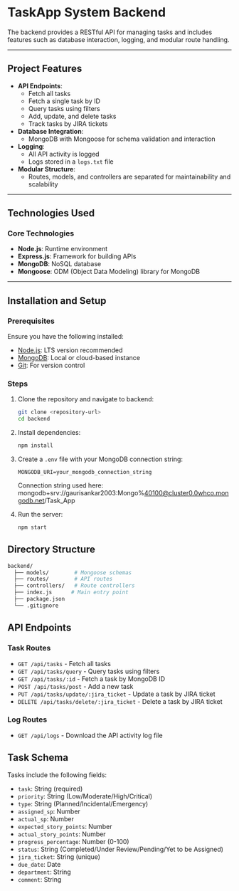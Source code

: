 # TaskApp System Backend

The backend provides a RESTful API for managing tasks and includes features such as database interaction, logging, and modular route handling.

---

## **Project Features**

- **API Endpoints**:
  - Fetch all tasks
  - Fetch a single task by ID
  - Query tasks using filters
  - Add, update, and delete tasks
  - Track tasks by JIRA tickets
- **Database Integration**:
  - MongoDB with Mongoose for schema validation and interaction
- **Logging**:
  - All API activity is logged
  - Logs stored in a `logs.txt` file
- **Modular Structure**:
  - Routes, models, and controllers are separated for maintainability and scalability

---

## **Technologies Used**

### **Core Technologies**

- **Node.js**: Runtime environment
- **Express.js**: Framework for building APIs
- **MongoDB**: NoSQL database
- **Mongoose**: ODM (Object Data Modeling) library for MongoDB

---

## **Installation and Setup**

### **Prerequisites**

Ensure you have the following installed:

- [Node.js](https://nodejs.org/): LTS version recommended
- [MongoDB](https://www.mongodb.com/): Local or cloud-based instance
- [Git](https://git-scm.com/): For version control

### **Steps**

1. Clone the repository and navigate to backend:
   ```bash
   git clone <repository-url>
   cd backend
   ```

2. Install dependencies:
   ```bash
   npm install
   ```

3. Create a `.env` file with your MongoDB connection string:
   ```
   MONGODB_URI=your_mongodb_connection_string
   ```
   Connection string used here: mongodb+srv://gaurisankar2003:Mongo%40100@cluster0.0whco.mongodb.net/Task_App

4. Run the server:
   ```bash
   npm start
   ```

## Directory Structure
```bash
backend/
  ├── models/        # Mongoose schemas
  ├── routes/        # API routes
  ├── controllers/   # Route controllers
  ├── index.js      # Main entry point
  ├── package.json  
  └── .gitignore    
```

## API Endpoints

### Task Routes

- `GET /api/tasks` - Fetch all tasks
- `GET /api/tasks/query` - Query tasks using filters
- `GET /api/tasks/:id` - Fetch a task by MongoDB ID
- `POST /api/tasks/post` - Add a new task
- `PUT /api/tasks/update/:jira_ticket` - Update a task by JIRA ticket
- `DELETE /api/tasks/delete/:jira_ticket` - Delete a task by JIRA ticket

### Log Routes
- `GET /api/logs` - Download the API activity log file

## Task Schema

Tasks include the following fields:
- `task`: String (required)
- `priority`: String (Low/Moderate/High/Critical)
- `type`: String (Planned/Incidental/Emergency)
- `assigned_sp`: Number
- `actual_sp`: Number
- `expected_story_points`: Number
- `actual_story_points`: Number
- `progress_percentage`: Number (0-100)
- `status`: String (Completed/Under Review/Pending/Yet to be Assigned)
- `jira_ticket`: String (unique)
- `due_date`: Date
- `department`: String
- `comment`: String